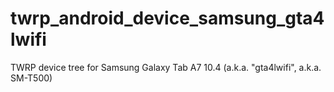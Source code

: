 # twrp_android_device_samsung_gta4lwifi
TWRP device tree for Samsung Galaxy Tab A7 10.4 (a.k.a. "gta4lwifi", a.k.a. SM-T500)


